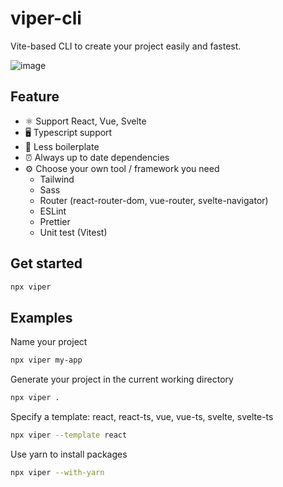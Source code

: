# viper-cli

Vite-based CLI to create your project easily and fastest.

![image](https://user-images.githubusercontent.com/66912536/211194573-ab6520b4-e89e-4698-802f-0d9902a251bd.png)


## Feature

- ⚛️ Support React, Vue, Svelte
- 🖥 Typescript support
- 📖 Less boilerplate
- ⏰ Always up to date dependencies
- ⚙️ Choose your own tool / framework you need
  - Tailwind
  - Sass
  - Router (react-router-dom, vue-router, svelte-navigator)
  - ESLint
  - Prettier
  - Unit test (Vitest)

## Get started

```bash
npx viper
```

## Examples

Name your project

```bash
npx viper my-app
```

Generate your project in the current working directory

```bash
npx viper .
```

Specify a template: react, react-ts, vue, vue-ts, svelte, svelte-ts

```bash
npx viper --template react
```

Use yarn to install packages

```bash
npx viper --with-yarn
```
